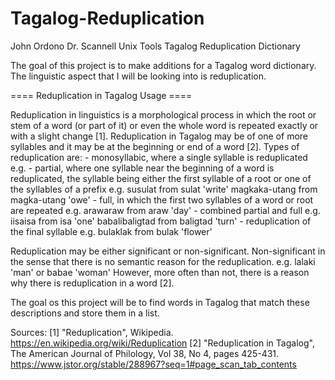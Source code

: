 # Tagalog-Reduplication
John Ordono
Dr. Scannell
Unix Tools
Tagalog Reduplication Dictionary

The goal of this project is to make additions for a Tagalog word dictionary.
The linguistic aspect that I will be looking into is reduplication.

==== Reduplication in Tagalog Usage ====

Reduplication in linguistics is a morphological process in which the root or stem
of a word (or part of it) or even the whole word is repeated exactly or with a 
slight change [1]. Reduplication in Tagalog may be of one of more syllables and
it may be at the beginning or end of a word [2]. Types of reduplication are:
	- monosyllabic, where a single syllable is reduplicated
		e.g. 
	- partial, where one syllable near the beginning of a word is
	  reduplicated, the syllable being either the first syllable of 
	  a root or one of the syllables of a prefix
		e.g. susulat from sulat 'write'
		     magkaka-utang from magka-utang 'owe'
	- full, in which the first two syllables of a word or root are repeated
		e.g. arawaraw from araw 'day'
	- combined partial and full
		e.g. iisaisa from isa 'one'
		     babalibaligtad from baligtad 'turn'
	- reduplication of the final syllable
		e.g. bulaklak from bulak 'flower' 
		
Reduplication may be either significant or non-significant. Non-significant in the
sense that there is no semantic reason for the reduplication. 
	e.g. lalaki 'man' or babae 'woman'
However, more often than not, there is a reason why there is reduplication in a word [2].

The goal os this project will be to find words in Tagalog that match these descriptions
and store them in a list.


Sources:
[1] "Reduplication", Wikipedia. https://en.wikipedia.org/wiki/Reduplication
[2] "Reduplication in Tagalog", The American Journal of Philology, Vol 38, No 4, pages 425-431. https://www.jstor.org/stable/288967?seq=1#page_scan_tab_contents
